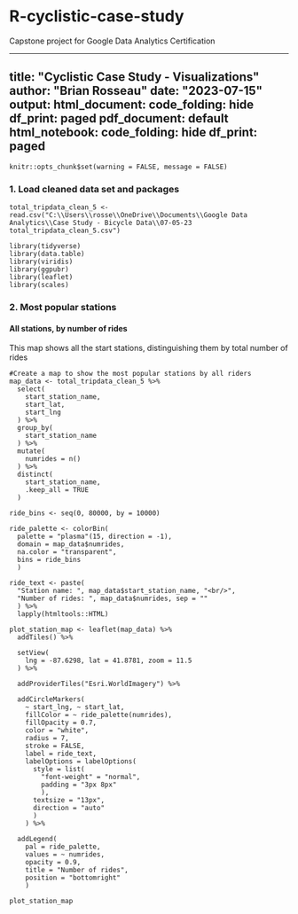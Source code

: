 # R-cyclistic-case-study
Capstone project for Google Data Analytics Certification

---
title: "Cyclistic Case Study - Visualizations"
author: "Brian Rosseau"
date: "2023-07-15"
output:
  html_document:
    code_folding: hide
    df_print: paged
  pdf_document: default
  html_notebook:
    code_folding: hide
    df_print: paged
---

```{r setup, include=FALSE}
knitr::opts_chunk$set(warning = FALSE, message = FALSE)
```

### 1. Load cleaned data set and packages
```{r read}
total_tripdata_clean_5 <- read.csv("C:\\Users\\rosse\\OneDrive\\Documents\\Google Data Analytics\\Case Study - Bicycle Data\\07-05-23 total_tripdata_clean_5.csv")
```

```{r}
library(tidyverse)
library(data.table)
library(viridis)
library(ggpubr) 
library(leaflet)
library(scales)
```

### 2. Most popular stations
#### All stations, by number of rides
This map shows all the start stations, distinguishing them by total number of rides
```{r}
#Create a map to show the most popular stations by all riders
map_data <- total_tripdata_clean_5 %>% 
  select(
    start_station_name,
    start_lat,
    start_lng
  ) %>% 
  group_by(
    start_station_name
  ) %>% 
  mutate(
    numrides = n()
  ) %>% 
  distinct(
    start_station_name,
    .keep_all = TRUE
  )

ride_bins <- seq(0, 80000, by = 10000)

ride_palette <- colorBin(
  palette = "plasma"(15, direction = -1),
  domain = map_data$numrides,
  na.color = "transparent",
  bins = ride_bins
  )

ride_text <- paste(
  "Station name: ", map_data$start_station_name, "<br/>",
  "Number of rides: ", map_data$numrides, sep = ""
  ) %>% 
  lapply(htmltools::HTML)

plot_station_map <- leaflet(map_data) %>% 
  addTiles() %>% 
  
  setView(
    lng = -87.6298, lat = 41.8781, zoom = 11.5
  ) %>% 
  
  addProviderTiles("Esri.WorldImagery") %>% 
  
  addCircleMarkers(
    ~ start_lng, ~ start_lat,
    fillColor = ~ ride_palette(numrides),
    fillOpacity = 0.7,
    color = "white",
    radius = 7,
    stroke = FALSE,
    label = ride_text,
    labelOptions = labelOptions(
      style = list(
        "font-weight" = "normal",
        padding = "3px 8px"
        ),
      textsize = "13px",
      direction = "auto"
      )
    ) %>% 
  
  addLegend(
    pal = ride_palette,
    values = ~ numrides,
    opacity = 0.9,
    title = "Number of rides",
    position = "bottomright"
    )

plot_station_map
```

